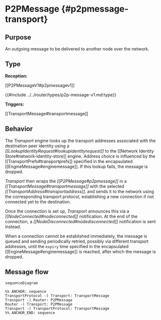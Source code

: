 # P2PMessage {#p2pmessage-transport}

## Purpose

<!-- --8<-- [start:purpose] -->
An outgoing message to be delivered to another node over the network.
<!-- --8<-- [end:purpose] -->

## Type

<!-- --8<-- [start:type] -->
**Reception:**

[[P2PMessageV1#p2pmessagev1]]

{{#include ../../router/types/p2p-message-v1.md:type}}

**Triggers:**

[[TransportMessage#transportmessage]]
<!-- --8<-- [end:type] -->

## Behavior

<!-- --8<-- [start:behavior] -->
The *Transport* engine looks up the transport addresses associated with the destination peer identity
using a *[[LookupIdentityRequest#lookupidentityrequest]]* to the [[Network Identity Store#network-identity-store]] engine.
Address choice is influenced by the [[TransportPrefs#transportprefs]] specified in the encapsulated [[EngineMessage#enginemessage]].
If this lookup fails, the message is dropped.

*Transport* then wraps the *[[P2PMessage#p2pmessage]]* in a *[[TransportMessage#transportmessage]]*
with the selected *[[TransportAddress#transportaddress]]*.
and sends it to the network using the corresponding transport protocol,
establishing a new connection if not connected yet to the destination.

Once the connection is set up, *Transport* announces this via a *[[NodeConnected#nodeconnected]]* notification.
At the end of the connection, a *[[NodeDisconnected#nodedisconnected]]* notification is sent instead.

When a connection cannot be established immediately, the message is queued and sending periodically retried,
possibly via different transport addresses,
until the `expiry` time specified in the encapsulated [[EngineMessage#enginemessage]] is reached,
after which the message is dropped.
<!-- --8<-- [end:behavior] -->

## Message flow

<!-- --8<-- [start:messages] -->
```mermaid
sequenceDiagram

%% ANCHOR: sequence
TransportProtocol -) Transport: TransportMessage
Transport -) Router: P2PMessage
Router -) Transport: P2PMessage
Transport -) TransportProtocol: TransportMessage
%% ANCHOR_END: sequence
```
<!-- --8<-- [end:messages] -->

</div>
